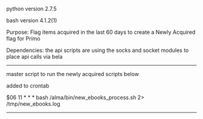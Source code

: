 python version 2.7.5

bash version 4.1.2(1)

Purpose: Flag items acquired in the last 60 days to create a Newly Acquired flag for Primo

Dependencies: the api scripts are using the socks and socket modules to place api calls via bela

-------------------------------------------------------------------------------------------------
master script to run the newly acquired scripts below

added to crontab

$06 11 * * * bash /alma/bin/new_ebooks_process.sh 2> /tmp/new_ebooks.log

-------------------------------------------------------------------------------------------------
